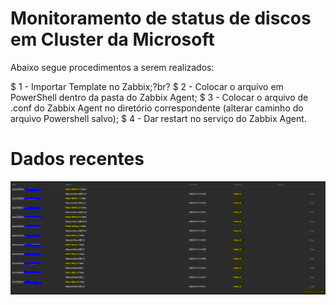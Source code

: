 # Monitoramento de status de discos em Cluster da Microsoft

Abaixo segue procedimentos a serem realizados:

$ 1 - Importar Template no Zabbix;?br?
$ 2 - Colocar o arquivo em PowerShell dentro da pasta do Zabbix Agent;
$ 3 - Colocar o arquivo de .conf do Zabbix Agent no diretório correspondente (alterar caminho do arquivo Powershell salvo);
$ 4 - Dar restart no serviço do Zabbix Agent.

# Dados recentes
![(Disk.Cluster](Disk.Cluster.PNG)
